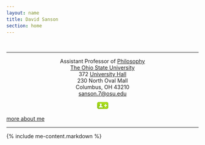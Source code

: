 ```yaml
---
layout: name
title: David Sanson
section: home
---
```


<div style="text-align:center" id="David-Sanson" class="vcard">
    <abbr id="fn" title="David Sanson"></abbr>
<script type="text/javascript" src="http://www.flickr.com/badge_code_v2.gne?count=1&amp;display=random&amp;size=m&amp;layout=x&amp;source=user_tag&amp;user=40808145%40N00&amp;tag=picforhomepage"></script>
<noscript>
    <div class="flickr_badge_image">
    <a href="http://www.flickr.com/photos/davsans/4491258462/"><img src="http://farm5.static.flickr.com/4020/4491258462_95f91b5ab3_m.jpg" alt="" title="A photo of me on Flickr"></a>
    </div>
</noscript>

<hr>
<div style="display:none">
    <span class="fn">David Sanson</span>
</div>

<div>
	<span class="title">Assistant Professor</span> of <a href="http://philosophy.osu.edu/" class="organization-unit" title="The Philosophy Department">Philosophy</a>
</div>
<div>
	<a href="http://www.osu.edu" class="organization-name" title="The Ohio State University">The Ohio State University</a>
</div>
<div class="adr">
	<div class="extended-address">
		372 <a href="http://www.osu.edu/map/building.php?building=339" title="Find University Hall on a Campus Map">University Hall</a>
	</div>
	<div class="street-address">
		230 North Oval Mall
	</div>
	<div>
		<span class="locality">Columbus</span>, <span class="region">OH</span> <span class="postal-code">43210</span>
	</div>
</div>
<div>
	<a class="email" href="mailto:&#115;&#097;&#110;&#115;&#111;&#110;&#046;&#055;&#064;&#111;&#115;&#117;&#046;&#101;&#100;&#117;">&#115;&#097;&#110;&#115;&#111;&#110;&#046;&#055;&#064;&#111;&#115;&#117;&#046;&#101;&#100;&#117;</a>
</div>

<p id="hcardlink"><a type="text/directory" href="http://h2vx.com/vcf/davidsanson.com/"><img id="img-link" src="/files/img/hcard.png" alt="download vcard" title="download vcard"></a></p>
</div>

<div id="more-about-me">
<p><a href="me" onclick="moreMe(); return false">more about me</a></p>
</div>
<div id="me">
<hr class="show-me">
{% include me-content.markdown %}
</div>
</div>
